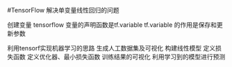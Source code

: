 #TensorFlow  解决单变量线性回归的问题

创建变量
tensorflow 变量的声明函数是tf.variable
tf.variable 的作用是保存和更新参数

利用tensorf实现机器学习的思路
生成人工数据集及可视化
构建线性模型
定义损失函数
定义优化器、最小损失函数
训练结果的可视化
利用学习到的模型进行预测
